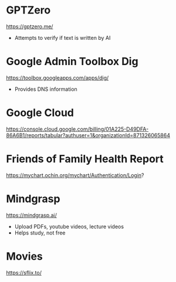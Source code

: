# GPTZero
https://gptzero.me/
- Attempts to verify if text is written by AI

# Google Admin Toolbox Dig
https://toolbox.googleapps.com/apps/dig/
- Provides DNS information

# Google Cloud
https://console.cloud.google.com/billing/01A225-D49DFA-86A6B1/reports/tabular?authuser=1&organizationId=871326065864

# Friends of Family Health Report
https://mychart.ochin.org/mychart/Authentication/Login?

# Mindgrasp
https://mindgrasp.ai/
- Upload PDFs, youtube videos, lecture videos
- Helps study, not free

# Movies
https://sflix.to/
